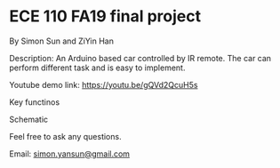 # ECE 110 FA19 final project

By Simon Sun and ZiYin Han

Description: An Arduino based car controlled by IR remote. The car can perform different task and is easy to implement.


Youtube demo link: https://youtu.be/gQVd2QcuH5s

Key functinos



Schematic



Feel free to ask any questions. 

Email: simon.yansun@gmail.com
